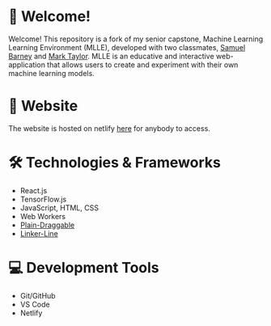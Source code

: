 # 👋 Welcome!

Welcome! This repository is a fork of my senior capstone, Machine Learning Learning Environment (MLLE), developed with two classmates, [Samuel Barney](https://github.com/sbarn-okstate) and [Mark Taylor](https://github.com/mark101tay). MLLE is an educative and interactive web-application that allows users to create and experiment with their own machine learning models. 

# 🔗 Website
The website is hosted on netlify [here](https://mlle.netlify.app/) for anybody to access.

# 🛠️ Technologies & Frameworks
* React.js
* TensorFlow.js
* JavaScript, HTML, CSS
* Web Workers
* [Plain-Draggable](https://anseki.github.io/plain-draggable/)
* [Linker-Line](https://github.com/AhmedAyachi/LinkerLine)

# 💻 Development Tools
* Git/GitHub
* VS Code
* Netlify


